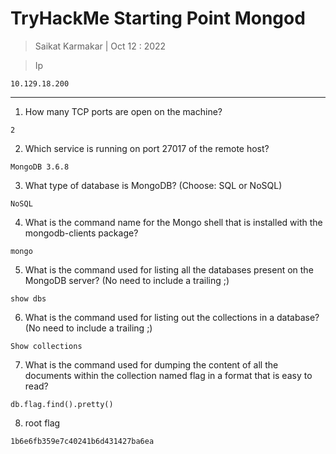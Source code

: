# TryHackMe Starting Point Mongod

> Saikat Karmakar | Oct 12 : 2022
 
> Ip
```
10.129.18.200
```
---

1. How many TCP ports are open on the machine?
```
2
```
2. Which service is running on port 27017 of the remote host?
```
MongoDB 3.6.8
```
3. What type of database is MongoDB? (Choose: SQL or NoSQL)
```
NoSQL
```

4. What is the command name for the Mongo shell that is installed with the mongodb-clients package?
```
mongo
```
5. What is the command used for listing all the databases present on the MongoDB server? (No need to include a trailing ;)
```
show dbs
```
6. What is the command used for listing out the collections in a database? (No need to include a trailing ;)
```
Show collections
```

7. What is the command used for dumping the content of all the documents within the collection named flag in a format that is easy to read?
```
db.flag.find().pretty()
```
8. root flag
```
1b6e6fb359e7c40241b6d431427ba6ea
```

